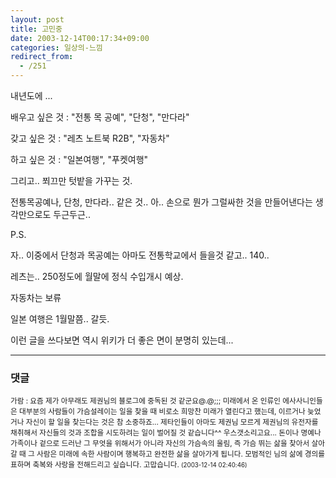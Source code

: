 ```yaml
---
layout: post
title: 고민중
date: 2003-12-14T00:17:34+09:00
categories: 일상의-느낌
redirect_from:
  - /251
---
```


내년도에 ...

배우고 싶은 것 : "전통 목 공예", "단청", "만다라"

갖고 싶은 것 : "레츠 노트북 R2B", "자동차"

하고 싶은 것 : "일본여행", "푸켓여행"

그리고.. 쬐끄만 텃밭을 가꾸는 것.

전통목공예나, 단청, 만다라.. 같은 것.. 아.. 손으로 뭔가 그럴싸한 것을 만들어낸다는 생각만으로도 두근두근..

P.S.

자.. 이중에서 단청과 목공예는 아마도 전통학교에서 들을것 같고.. 140..

레츠는.. 250정도에 월말에 정식 수입개시 예상.

자동차는 보류

일본 여행은 1월말쯤.. 갈듯.

이런 글을 쓰다보면 역시 위키가 더 좋은 면이 분명히 있는데...

* * *

### 댓글



<!--- cmt:530 --->
<!--- mail: --->
<!--- parent:0 --->

<small>가람 : 요즘 제가 아무래도 제권님의 블로그에 중독된 것 같군요@.@;;; 미래에서 온 인류인 에사사니인들은 대부분의 사람들이 가슴설레이는 일을 찾을 때 비로소 희망찬 미래가 열린다고 했는데, 이르거나 늦었거나 자신이 할 일을 찾는다는 것은 참 소중하죠... 제타인들이 아마도 제권님 모르게 제권님의 유전자를 채취해서 자신들의 것과 조합을 시도하려는 일이 벌어질 것 같습니다^^ 우스갯소리고요... 돈이나 명예나 가족이나 겉으로 드러난 그 무엇을 위해서가 아니라 자신의 가슴속의 울림, 즉 가슴 뛰는 삶을 찾아서 살아갈 때 그 사람은 미래에 속한 사람이며 행복하고 완전한 삶을 살아가게 됩니다. 모범적인 님의 삶에 경의를 표하며 축복와 사랑을 전해드리고 싶습니다. 고맙습니다. <small>(2003-12-14 02:40:46)</small></small>


